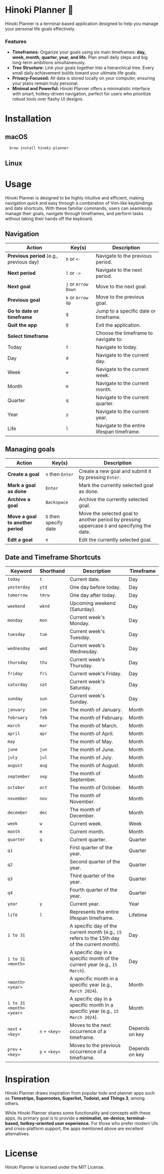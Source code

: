 # Hinoki Planner 🌲

Hinoki Planner is a terminal-based application designed to help you manage your personal life goals effectively.

### Features

- **Timeframes:** Organize your goals using six main timeframes: **day, week, month, quarter, year, and life**. Plan small daily steps and big long-term ambitions simultaneously.
- **Tree Structure:** Link your goals together into a hierarchical tree. Every small daily achievement builds toward your ultimate life goals.
- **Privacy-Focused:** All data is stored locally on your computer, ensuring your plans remain truly personal.
- **Minimal and Powerful:** Hinoki Planner offers a minimalistic interface with smart, hotkey-driven navigation, perfect for users who prioritize robust tools over flashy UI designs.

# Installation
## macOS
```shell
  brew install hinoki-planner 
```

## Linux

# Usage

Hinoki Planner is designed to be highly intuitive and efficient, making navigation quick and easy through a combination of Vim-like keybindings and date shortcuts. With these familiar commands, users can seamlessly manage their goals, navigate through timeframes, and perform tasks without taking their hands off the keyboard.

## Navigation

| Action                                   | Key(s)               | Description                                |
|------------------------------------------|----------------------|--------------------------------------------|
| **Previous period** (e.g., previous day) | `h` or `<-`          | Navigate to the previous period.           |
| **Next period**                          | `l` or `->`          | Navigate to the next period.               |
| **Next goal**                            | `j` or `Arrow Down`  | Move to the next goal.                     |
| **Previous goal**                        | `k` or `Arrow Up`    | Move to the previous goal.                 |
| **Go to date or timeframe**              | `g`                  | Jump to a specific date or timeframe.      |
| **Quit the app**                         | `Q`                  | Exit the application.                      |
| **Select timeframe**                     |                      | Choose the timeframe to navigate to:       |
| Today                                    | `t`                  | Navigate to today.                         |
| Day                                      | `d`                  | Navigate to the current day.               |
| Week                                     | `w`                  | Navigate to the current week.              |
| Month                                    | `m`                  | Navigate to the current month.             |
| Quarter                                  | `q`                  | Navigate to the current quarter.           |
| Year                                     | `y`                  | Navigate to the current year.              |
| Life                                     | `l`                  | Navigate to the entire lifespan timeframe. |

## Managing goals

| Action                              | Key(s)                 | Description                                                                                 |
|-------------------------------------|------------------------|---------------------------------------------------------------------------------------------|
| **Create a goal**                   | `n` then `Enter`       | Create a new goal and submit it by pressing `Enter`.                                        |
| **Mark a goal as done**             | `Enter`                | Mark the currently selected goal as done.                                                   |
| **Archive a goal**                  | `Backspace`            | Archive the currently selected goal.                                                        |
| **Move a goal to another period**   | `D` then specify date  | Move the selected goal to another period by pressing uppercase `D` and specifying the date. |
| **Edit a goal**                     | `e`                    | Edit the currently selected goal.                                                           |

## Date and Timeframe Shortcuts
| Keyword                  | Shorthand     | Description                                                                                   | Timeframe      |
|--------------------------|---------------|-----------------------------------------------------------------------------------------------|----------------|
| `today`                  | `t`           | Current date.                                                                                 | Day            |
| `yesterday`              | `ytd`         | One day before today.                                                                         | Day            |
| `tomorrow`               | `tmrw`        | One day after today.                                                                          | Day            |
| `weekend`                | `wknd`        | Upcoming weekend (Saturday).                                                                  | Day            |
| `monday`                 | `mon`         | Current week's Monday.                                                                        | Day            |
| `tuesday`                | `tue`         | Current week's Tuesday.                                                                       | Day            |
| `wednesday`              | `wed`         | Current week's Wednesday.                                                                     | Day            |
| `thursday`               | `thu`         | Current week's Thursday.                                                                      | Day            |
| `friday`                 | `fri`         | Current week's Friday.                                                                        | Day            |
| `saturday`               | `sat`         | Current week's Saturday.                                                                      | Day            |
| `sunday`                 | `sun`         | Current week's Sunday.                                                                        | Day            |
| `january`                | `jan`         | The month of January.                                                                         | Month          |
| `february`               | `feb`         | The month of February.                                                                        | Month          |
| `march`                  | `mar`         | The month of March.                                                                           | Month          |
| `april`                  | `apr`         | The month of April.                                                                           | Month          |
| `may`                    |               | The month of May.                                                                             | Month          |
| `june`                   | `jun`         | The month of June.                                                                            | Month          |
| `july`                   | `jul`         | The month of July.                                                                            | Month          |
| `august`                 | `aug`         | The month of August.                                                                          | Month          |
| `september`              | `sep`         | The month of September.                                                                       | Month          |
| `october`                | `oct`         | The month of October.                                                                         | Month          |
| `november`               | `nov`         | The month of November.                                                                        | Month          |
| `december`               | `dec`         | The month of December.                                                                        | Month          |
| `week`                   | `w`           | Current week.                                                                                 | Week           |
| `month`                  | `m`           | Current month.                                                                                | Month          |
| `quarter`                | `q`           | Current quarter.                                                                              | Quarter        |
| `q1`                     |               | First quarter of the year.                                                                    | Quarter        |
| `q2`                     |               | Second quarter of the year.                                                                   | Quarter        |
| `q3`                     |               | Third quarter of the year.                                                                    | Quarter        |
| `q4`                     |               | Fourth quarter of the year.                                                                   | Quarter        |
| `year`                   | `y`           | Current year.                                                                                 | Year           |
| `life`                   | `l`           | Represents the entire lifespan timeframe.                                                     | Lifetime       |
| `1 to 31`                |               | A specific day of the current month (e.g., `15` refers to the 15th day of the current month). | Day            |
| `1 to 31 <month>`        |               | A specific day in a specific month of the current year (e.g., `15 March`).                    | Day            |
| `<month> <year>`         |               | A specific month in a specific year (e.g., `March 2024`).                                     | Month          |
| `1 to 31 <month> <year>` |               | A specific day in a specific month in a specific year (e.g., `15 March 2024`).                | Month          |
| `next` + `<key>`         | `n` + `<key>` | Moves to the next occurrence of a timeframe.                                                  | Depends on key |
| `prev` + `<key>`         | `p` + `<key>` | Moves to the previous occurrence of a timeframe.                                              | Depends on key |

# Inspiration
Hinoki Planner draws inspiration from popular todo and planner apps such as **Timestripe, Supernotes, Superlist, Todoist, and Things 3**, among others.

While Hinoki Planner shares some functionality and concepts with these apps, its primary goal is to provide a **minimalist, on-device, terminal-based, hotkey-oriented user experience.** For those who prefer modern UIs and cross-platform support, the apps mentioned above are excellent alternatives.

# License
Hinoki Planner is licensed under the MIT License.